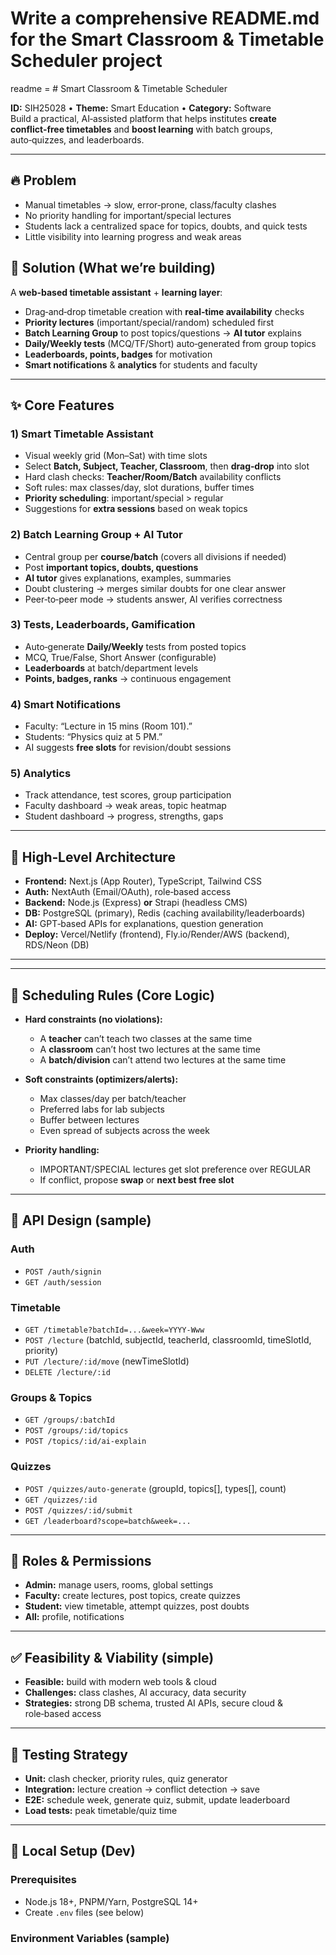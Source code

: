 # Write a comprehensive README.md for the Smart Classroom & Timetable Scheduler project
readme = # Smart Classroom & Timetable Scheduler

**ID:** SIH25028 • **Theme:** Smart Education • **Category:** Software  
Build a practical, AI‑assisted platform that helps institutes **create conflict‑free timetables** and **boost learning** with batch groups, auto‑quizzes, and leaderboards.

---

## 🔥 Problem
- Manual timetables → slow, error‑prone, class/faculty clashes
- No priority handling for important/special lectures
- Students lack a centralized space for topics, doubts, and quick tests
- Little visibility into learning progress and weak areas

## 🎯 Solution (What we’re building)
A **web-based timetable assistant** + **learning layer**:
- Drag‑and‑drop timetable creation with **real‑time availability** checks
- **Priority lectures** (important/special/random) scheduled first
- **Batch Learning Group** to post topics/questions → **AI tutor** explains
- **Daily/Weekly tests** (MCQ/TF/Short) auto‑generated from group topics
- **Leaderboards, points, badges** for motivation
- **Smart notifications** & **analytics** for students and faculty

---

## ✨ Core Features

### 1) Smart Timetable Assistant
- Visual weekly grid (Mon–Sat) with time slots
- Select **Batch, Subject, Teacher, Classroom**, then **drag‑drop** into slot
- Hard clash checks: **Teacher/Room/Batch** availability conflicts
- Soft rules: max classes/day, slot durations, buffer times
- **Priority scheduling**: important/special > regular
- Suggestions for **extra sessions** based on weak topics

### 2) Batch Learning Group + AI Tutor
- Central group per **course/batch** (covers all divisions if needed)
- Post **important topics, doubts, questions**
- **AI tutor** gives explanations, examples, summaries
- Doubt clustering → merges similar doubts for one clear answer
- Peer‑to‑peer mode → students answer, AI verifies correctness

### 3) Tests, Leaderboards, Gamification
- Auto‑generate **Daily/Weekly** tests from posted topics
- MCQ, True/False, Short Answer (configurable)
- **Leaderboards** at batch/department levels
- **Points, badges, ranks** → continuous engagement

### 4) Smart Notifications
- Faculty: “Lecture in 15 mins (Room 101).”
- Students: “Physics quiz at 5 PM.”
- AI suggests **free slots** for revision/doubt sessions

### 5) Analytics
- Track attendance, test scores, group participation
- Faculty dashboard → weak areas, topic heatmap
- Student dashboard → progress, strengths, gaps

---

## 🧱 High‑Level Architecture


- **Frontend:** Next.js (App Router), TypeScript, Tailwind CSS
- **Auth:** NextAuth (Email/OAuth), role‑based access
- **Backend:** Node.js (Express) **or** Strapi (headless CMS)
- **DB:** PostgreSQL (primary), Redis (caching availability/leaderboards)
- **AI:** GPT‑based APIs for explanations, question generation
- **Deploy:** Vercel/Netlify (frontend), Fly.io/Render/AWS (backend), RDS/Neon (DB)

---

---

## 🔁 Scheduling Rules (Core Logic)

- **Hard constraints (no violations):**
  - A **teacher** can’t teach two classes at the same time
  - A **classroom** can’t host two lectures at the same time
  - A **batch/division** can’t attend two lectures at the same time

- **Soft constraints (optimizers/alerts):**
  - Max classes/day per batch/teacher
  - Preferred labs for lab subjects
  - Buffer between lectures
  - Even spread of subjects across the week

- **Priority handling:**
  - IMPORTANT/SPECIAL lectures get slot preference over REGULAR
  - If conflict, propose **swap** or **next best free slot**

---

## 🔗 API Design (sample)

### Auth
- `POST /auth/signin`
- `GET /auth/session`

### Timetable
- `GET /timetable?batchId=...&week=YYYY-Www`
- `POST /lecture` (batchId, subjectId, teacherId, classroomId, timeSlotId, priority)
- `PUT /lecture/:id/move` (newTimeSlotId)
- `DELETE /lecture/:id`

### Groups & Topics
- `GET /groups/:batchId`
- `POST /groups/:id/topics`
- `POST /topics/:id/ai-explain`

### Quizzes
- `POST /quizzes/auto-generate` (groupId, topics[], types[], count)
- `GET /quizzes/:id`
- `POST /quizzes/:id/submit`
- `GET /leaderboard?scope=batch&week=...`

---

## 🔐 Roles & Permissions
- **Admin:** manage users, rooms, global settings
- **Faculty:** create lectures, post topics, create quizzes
- **Student:** view timetable, attempt quizzes, post doubts
- **All:** profile, notifications

---

## ✅ Feasibility & Viability (simple)
- **Feasible:** build with modern web tools & cloud
- **Challenges:** class clashes, AI accuracy, data security
- **Strategies:** strong DB schema, trusted AI APIs, secure cloud & role‑based access

---

## 🧪 Testing Strategy
- **Unit:** clash checker, priority rules, quiz generator
- **Integration:** lecture creation → conflict detection → save
- **E2E:** schedule week, generate quiz, submit, update leaderboard
- **Load tests:** peak timetable/quiz time

---

## 🚀 Local Setup (Dev)

### Prerequisites
- Node.js 18+, PNPM/Yarn, PostgreSQL 14+
- Create `.env` files (see below)

### Environment Variables (sample)
